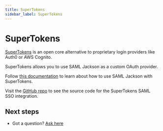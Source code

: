 ```yaml
---
title: SuperTokens
sidebar_label: SuperTokens
---
```


# SuperTokens

[SuperTokens](https://supertokens.com/) is an open core alternative to proprietary login providers like Auth0 or AWS Cognito.

SuperTokens allows you to use SAML Jackson as a custom OAuth provider.

Follow [this documentation](https://supertokens.com/docs/thirdpartyemailpassword/common-customizations/saml/with-boxyhq/integration-steps) to learn about how to use SAML Jackson with SuperTokens.

Visit the [GitHub repo](https://github.com/supertokens/jackson-supertokens-express) to see the source code for the SuperTokens SAML SSO integration.

## Next steps

- Got a question? [Ask here](https://discord.gg/uyb7pYt4Pa)

